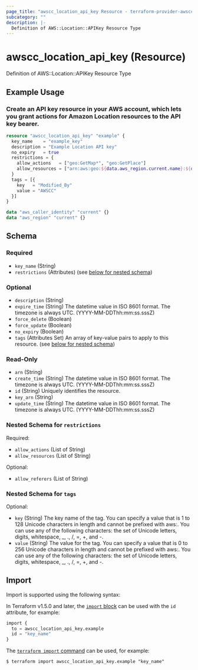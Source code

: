 ```yaml
---
page_title: "awscc_location_api_key Resource - terraform-provider-awscc"
subcategory: ""
description: |-
  Definition of AWS::Location::APIKey Resource Type
---
```


# awscc_location_api_key (Resource)

Definition of AWS::Location::APIKey Resource Type

## Example Usage

### Create an API key resource in your AWS account, which lets you grant actions for Amazon Location resources to the API key bearer.

```terraform
resource "awscc_location_api_key" "example" {
  key_name    = "example_key"
  description = "Example Location API key"
  no_expiry   = true
  restrictions = {
    allow_actions   = ["geo:GetMap*", "geo:GetPlace"]
    allow_resources = ["arn:aws:geo:${data.aws_region.current.name}:${data.aws_caller_identity.current.account_id}:map/ExampleMap*"]
  }
  tags = [{
    key   = "Modified_By"
    value = "AWSCC"
  }]
}

data "aws_caller_identity" "current" {}
data "aws_region" "current" {}
```

<!-- schema generated by tfplugindocs -->
## Schema

### Required

- `key_name` (String)
- `restrictions` (Attributes) (see [below for nested schema](#nestedatt--restrictions))

### Optional

- `description` (String)
- `expire_time` (String) The datetime value in ISO 8601 format. The timezone is always UTC. (YYYY-MM-DDThh:mm:ss.sssZ)
- `force_delete` (Boolean)
- `force_update` (Boolean)
- `no_expiry` (Boolean)
- `tags` (Attributes Set) An array of key-value pairs to apply to this resource. (see [below for nested schema](#nestedatt--tags))

### Read-Only

- `arn` (String)
- `create_time` (String) The datetime value in ISO 8601 format. The timezone is always UTC. (YYYY-MM-DDThh:mm:ss.sssZ)
- `id` (String) Uniquely identifies the resource.
- `key_arn` (String)
- `update_time` (String) The datetime value in ISO 8601 format. The timezone is always UTC. (YYYY-MM-DDThh:mm:ss.sssZ)

<a id="nestedatt--restrictions"></a>
### Nested Schema for `restrictions`

Required:

- `allow_actions` (List of String)
- `allow_resources` (List of String)

Optional:

- `allow_referers` (List of String)


<a id="nestedatt--tags"></a>
### Nested Schema for `tags`

Optional:

- `key` (String) The key name of the tag. You can specify a value that is 1 to 128 Unicode characters in length and cannot be prefixed with aws:. You can use any of the following characters: the set of Unicode letters, digits, whitespace, _, ., /, =, +, and -.
- `value` (String) The value for the tag. You can specify a value that is 0 to 256 Unicode characters in length and cannot be prefixed with aws:. You can use any of the following characters: the set of Unicode letters, digits, whitespace, _, ., /, =, +, and -.

## Import

Import is supported using the following syntax:

In Terraform v1.5.0 and later, the [`import` block](https://developer.hashicorp.com/terraform/language/import) can be used with the `id` attribute, for example:

```terraform
import {
  to = awscc_location_api_key.example
  id = "key_name"
}
```

The [`terraform import` command](https://developer.hashicorp.com/terraform/cli/commands/import) can be used, for example:

```shell
$ terraform import awscc_location_api_key.example "key_name"
```